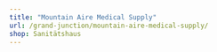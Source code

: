 ```yaml
---
title: "Mountain Aire Medical Supply"
url: /grand-junction/mountain-aire-medical-supply/
shop: Sanitätshaus
---
```

